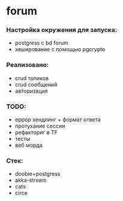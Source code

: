 # forum

### Настройка окружения для запуска:
* postgress c bd forum
* хеширование с помощью pgcrypto

### Реализовано:
* crud топиков
* crud сообщений
* авторизация

### TODO:
* еррор хендлинг + формат ответа
* протухание сессии 
* рефакториг в TF
* тесты
* веб морда

### Стек:
* doobie+postgress
* akka-stream
* cats 
* circe

